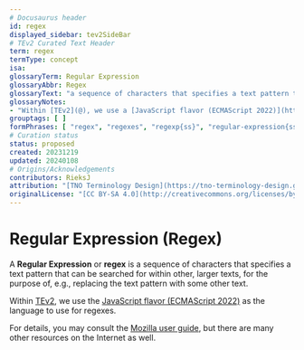 ```yaml
---
# Docusaurus header
id: regex  
displayed_sidebar: tev2SideBar
# TEv2 Curated Text Header
term: regex
termType: concept
isa:
glossaryTerm: Regular Expression
glossaryAbbr: Regex
glossaryText: "a sequence of characters that specifies a text pattern that can be searched for within other, larger texts, for the purpose of, e.g., replacing the text pattern with some other text."
glossaryNotes:
- "Within [TEv2](@), we use a [JavaScript flavor (ECMAScript 2022)](https://developer.mozilla.org/en-US/docs/Web/JavaScript/Reference/Global_Objects/RegExp)."
grouptags: [ ]
formPhrases: [ "regex", "regexes", "regexp{ss}", "regular-expression{ss}" ]
# Curation status
status: proposed
created: 20231219
updated: 20240108
# Origins/Acknowledgements
contributors: RieksJ
attribution: "[TNO Terminology Design](https://tno-terminology-design.github.io/tev2-specifications/docs)"
originalLicense: "[CC BY-SA 4.0](http://creativecommons.org/licenses/by-sa/4.0/?ref=chooser-v1)"
---
```


# Regular Expression (Regex)

A **Regular Expression** or **regex** is a sequence of characters that specifies a text pattern that can be searched for within other, larger texts, for the purpose of, e.g., replacing the text pattern with some other text.

Within [TEv2](@), we use the [JavaScript flavor (ECMAScript 2022)](https://developer.mozilla.org/en-US/docs/Web/JavaScript/Reference/Global_Objects/RegExp) as the language to use for regexes.

For details, you may consult the [Mozilla user guide](https://developer.mozilla.org/en-US/docs/Web/JavaScript/Guide/Regular_expressions), but there are many other resources on the Internet as well.
